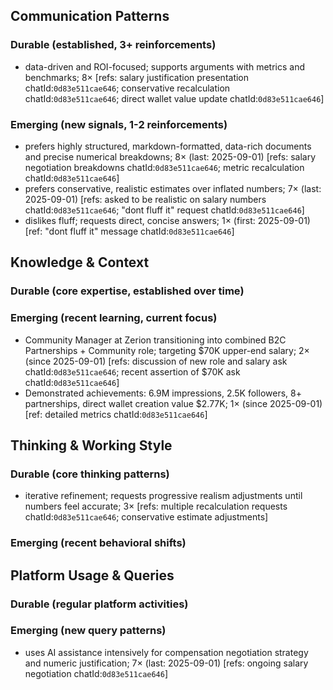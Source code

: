 ## Communication Patterns
### Durable (established, 3+ reinforcements)
- data-driven and ROI-focused; supports arguments with metrics and benchmarks; 8× [refs: salary justification presentation chatId:`0d83e511cae646`; conservative recalculation chatId:`0d83e511cae646`; direct wallet value update chatId:`0d83e511cae646`]

### Emerging (new signals, 1-2 reinforcements)
- prefers highly structured, markdown-formatted, data-rich documents and precise numerical breakdowns; 8× (last: 2025-09-01) [refs: salary negotiation breakdowns chatId:`0d83e511cae646`; metric recalculation chatId:`0d83e511cae646`]
- prefers conservative, realistic estimates over inflated numbers; 7× (last: 2025-09-01) [refs: asked to be realistic on salary numbers chatId:`0d83e511cae646`; "dont fluff it" request chatId:`0d83e511cae646`]
- dislikes fluff; requests direct, concise answers; 1× (first: 2025-09-01) [ref: "dont fluff it" message chatId:`0d83e511cae646`]

## Knowledge & Context
### Durable (core expertise, established over time)

### Emerging (recent learning, current focus)
- Community Manager at Zerion transitioning into combined B2C Partnerships + Community role; targeting $70K upper-end salary; 2× (since 2025-09-01) [refs: discussion of new role and salary ask chatId:`0d83e511cae646`; recent assertion of $70K ask chatId:`0d83e511cae646`]
- Demonstrated achievements: 6.9M impressions, 2.5K followers, 8+ partnerships, direct wallet creation value $2.77K; 1× (since 2025-09-01) [ref: detailed metrics chatId:`0d83e511cae646`]

## Thinking & Working Style
### Durable (core thinking patterns)
- iterative refinement; requests progressive realism adjustments until numbers feel accurate; 3× [refs: multiple recalculation requests chatId:`0d83e511cae646`; conservative estimate adjustments]

### Emerging (recent behavioral shifts)

## Platform Usage & Queries
### Durable (regular platform activities)

### Emerging (new query patterns)
- uses AI assistance intensively for compensation negotiation strategy and numeric justification; 7× (last: 2025-09-01) [refs: ongoing salary negotiation chatId:`0d83e511cae646`]